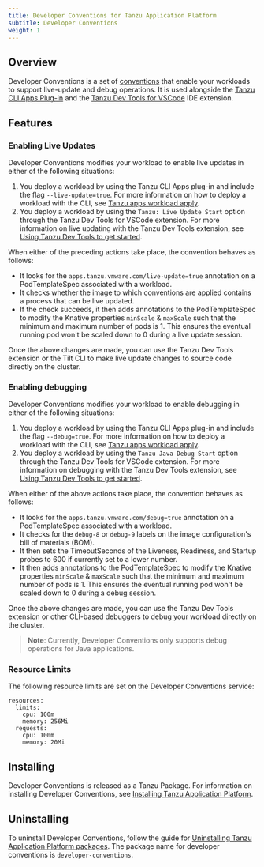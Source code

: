 ```yaml
---
title: Developer Conventions for Tanzu Application Platform
subtitle: Developer Conventions
weight: 1
---
```


## <a id='overview'></a>Overview

Developer Conventions is a set of [conventions](../convention-service/about.md) that
enable your workloads to support live-update and debug operations.
It is used alongside the [Tanzu CLI Apps Plug-in](../cli-plugins/apps/overview-installation.md)
and the [Tanzu Dev Tools for VSCode](../vscode-extension/about.md) IDE extension.

## <a id='features'></a>Features

### <a id='enable-live-updates'></a>Enabling Live Updates

Developer Conventions modifies your workload to enable live updates in either of the following situations:

1. You deploy a workload by using the Tanzu CLI Apps plug-in and include the flag `--live-update=true`. For more information on how to deploy a workload with the CLI, see [Tanzu apps workload apply](../cli-plugins/apps/command-reference/tanzu_apps_workload_apply.md).
1. You deploy a workload by using the `Tanzu: Live Update Start` option through the Tanzu Dev Tools for VSCode extension. For more information on live updating with the Tanzu Dev Tools extension, see [Using Tanzu Dev Tools to get started](../vscode-extension/usage-getting-started.md).

When either of the preceding actions take place, the convention behaves as follows:

- It looks for the `apps.tanzu.vmware.com/live-update=true` annotation on a PodTemplateSpec associated with a workload.
- It checks whether the image to which conventions are applied contains a process that can be live updated. 
- If the check succeeds, it then adds annotations to the PodTemplateSpec to modify the Knative properties `minScale` & `maxScale` such that the minimum and maximum number of pods is 1. This ensures the eventual running pod won't be scaled down to 0 during a live update session.

Once the above changes are made, you can use the Tanzu Dev Tools extension
or the Tilt CLI to make live update changes to source code directly on the cluster.

### <a id='enable-debug'></a>Enabling debugging

Developer Conventions modifies your workload to enable debugging in either of the following situations:

1. You deploy a workload by using the Tanzu CLI Apps plug-in and include the flag `--debug=true`. For more information on how to deploy a workload with the CLI, see [Tanzu apps workload apply](../cli-plugins/apps/command-reference/tanzu_apps_workload_apply.md).
1. You deploy a workload by using the `Tanzu Java Debug Start` option through the Tanzu Dev Tools for VSCode extension. For more information on debugging with the Tanzu Dev Tools extension, see [Using Tanzu Dev Tools to get started](../vscode-extension/usage-getting-started.md).

When either of the above actions take place, the convention behaves as follows:

- It looks for the `apps.tanzu.vmware.com/debug=true` annotation on a PodTemplateSpec associated with a workload.
- It checks for the `debug-8` or `debug-9` labels on the image configuration's bill of materials (BOM).
- It then sets the TimeoutSeconds of the Liveness, Readiness, and Startup probes to 600 if currently set to a lower number.
- It then adds annotations to the PodTemplateSpec to modify the Knative properties `minScale` & `maxScale` such that the minimum and maximum number of pods is 1. This ensures the eventual running pod won't be scaled down to 0 during a debug session.

Once the above changes are made, you can use the Tanzu Dev Tools extension or other CLI-based debuggers to debug your workload directly on the cluster.

>**Note**: Currently, Developer Conventions only supports debug operations for Java applications.

### <a id='resource-limits'></a>Resource Limits

The following resource limits are set on the Developer Conventions service:

```
resources:
  limits:
	cpu: 100m
	memory: 256Mi
  requests:
	cpu: 100m
	memory: 20Mi
```

## <a id='installing'></a>Installing

Developer Conventions is released as a Tanzu Package. For information on installing Developer Conventions, see [Installing Tanzu Application Platform](../install-intro.md).

## <a id='uninstalling'></a>Uninstalling

To uninstall Developer Conventions, follow the guide for [Uninstalling Tanzu Application Platform packages](https://docs.vmware.com/en/VMware-Tanzu-Application-Platform/0.4/tap/GUID-uninstall.html). The package name for developer conventions is `developer-conventions`.
